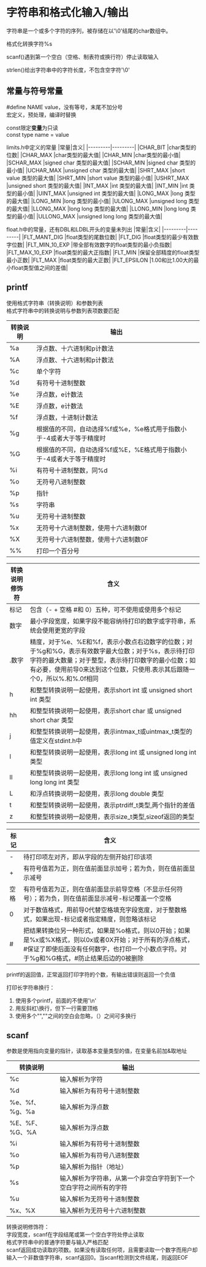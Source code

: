 # 字符串和格式化输入/输出

字符串是一个或多个字符的序列，被存储在以'\0'结尾的char数组中。

格式化转换字符%s

scanf()遇到第一个空白（空格、制表符或换行符）停止读取输入

strlen()给出字符串中的字符长度，不包含空字符'\0'

## 常量与符号常量
#define NAME value，没有等号，末尾不加分号  
宏定义，预处理，编译时替换

const限定**变量**为只读  
const type name = value

limits.h中定义的常量
|常量|含义|
|---------|---------|
|CHAR_BIT |char类型的位数|
|CHAR_MAX |char类型的最大值|
|CHAR_MIN |char类型的最小值|
|SCHAR_MAX |signed char 类型的最大值|
|SCHAR_MIN |signed char 类型的最小值|
|UCHAR_MAX |unsigned char 类型的最大值|
|SHRT_MAX |short value 类型的最大值|
|SHRT_MIN |short value 类型的最小值|
|USHRT_MAX |unsigned short 类型的最大值|
|INT_MAX |int 类型的最大值|
|INT_MIN |int 类型的最小值|
|UINT_MAX |unsigned int 类型的最大值|
|LONG_MAX |long 类型的最大值|
|LONG_MIN |long 类型的最小值|
|ULONG_MAX |unsigned long 类型的最大值|
|LLONG_MAX |long long 类型的最大值|
|LLONG_MIN |long long 类型的最小值|
|ULLONG_MAX |unsigned long long 类型的最大值|

float.h中的常量，还有DBL和LDBL开头的变量未列出
|常量|含义|
|---------|---------|
|FLT_MANT_DIG |float类型的尾数位数|
|FLT_DIG |float类型的最少有效数字位数|
|FLT_MIN_10_EXP |带全部有效数字的float类型的最小负指数|
|FLT_MAX_10_EXP |float类型的最大正指数|
|FLT_MIN |保留全部精度的float类型最小正数|
|FLT_MAX |float类型的最大正数|
|FLT_EPSILON |1.00和比1.00大的最小float类型值之间的差值|

## printf
使用格式字符串（转换说明）和参数列表  
格式字符串中的转换说明与参数列表项数要匹配

|转换说明|输出|
|---------|---------|
|%a|浮点数、十六进制和p计数法|
|%A|浮点数、十六进制和p计数法|
|%c|单个字符|
|%d|有符号十进制整数|
|%e|浮点数，e计数法|
|%E|浮点数，e计数法|
|%f|浮点数，十进制计数法|
|%g|根据值的不同，自动选择%f或%e，%e格式用于指数小于-4或者大于等于精度时|
|%G|根据值的不同，自动选择%f或%E，%E格式用于指数小于-4或者大于等于精度时|
|%i|有符号十进制整数，同%d|
|%o|无符号八进制整数|
|%p|指针|
|%s|字符串|
|%u|无符号十进制整数|
|%x|无符号十六进制整数，使用十六进制数0f|
|%X|无符号十六进制整数，使用十六进制数0F|
|%%|打印一个百分号|

|转换说明修饰符|含义|
|---------|---------|
|标记|包含（- + 空格 #和 0）五种，可不使用或使用多个标记|
|数字|最小字段宽度，如果字段不能容纳待打印的数字或字符串，系统会使用更宽的字段|
|.数字|精度，对于%e、%E和%f，表示小数点右边数字的位数；对于%g和%G，表示有效数字最大位数；对于%s，表示待打印字符的最大数量；对于整型，表示待打印数字的最小位数；如有必要，使用前导0来达到这个位数，只使用.表示其后跟随一个0，所以%.和%.0f相同|
|h|和整型转换说明一起使用，表示short int 或 unsigned short int 类型|
|hh|和整型转换说明一起使用，表示short char 或 unsigned short char 类型|
|j|和整型转换说明一起使用，表示intmax_t或uintmax_t类型的值定义在stdint.h中|
|l|和整型转换说明一起使用，表示long int 或 unsigned long int 类型|
|ll|和整型转换说明一起使用，表示long long int 或 unsigned long long int 类型|
|L|和浮点转换说明一起使用，表示long double 类型|
|t|和整型转换说明一起使用，表示ptrdiff_t类型,两个指针的差值|
|z|和整型转换说明一起使用，表示size_t类型,sizeof返回的类型|

|标记|含义|
|---------|---------|
|-|待打印项左对齐，即从字段的左侧开始打印该项|
|+|有符号值若为正，则在值前面显示加号；若为负，则在值前面显示减号|
|空格|有符号值若为正，则在值前面显示前导空格（不显示任何符号）；若为负，则在值前面显示减号-标记覆盖一个空格|
|0|对于数值格式，用前导0代替空格填充字段宽度，对于整数格式，如果出现-标记或者指定精度，则忽略该标记|
|#|把结果转换位另一种形式，如果是%o格式，则以0开始；如果是%x或%X格式，则以0x或者0X开始；对于所有的浮点格式，#保证了即使后面没有任何数字，也打印一个小数点字符。对于%g和%G格式，#防止结果后边的0被删除|

printf的返回值，正常返回打印字符的个数，有输出错误则返回一个负值

打印长字符串换行：  
1. 使用多个printf，前面的不使用'\n'
2. 用反斜杠\换行，但下一行需要顶格
3. 使用多个"",""之间的空白会忽略，（）之间可多换行

## scanf
参数是使用指向变量的指针，读取基本变量类型的值，在变量名前加&取地址

|转换说明|输出|
|---------|---------|
|%c|输入解析为字符|
|%d|输入解析为有符号十进制整数|
|%e、%f、%g、%a|输入解析为浮点数|
|%E、%F、%G、%A|输入解析为浮点数|
|%i|输入解析为有符号十进制整数|
|%o|输入解析为有符号八进制整数|
|%p|输入解析为指针（地址）|
|%s|输入解析为字符串，从第一个非空白字符到下一个空白字符之间所有的字符|
|%u|输入解析为无符号十进制整数|
|%x、%X|输入解析为无符号十六进制整数|

转换说明修饰符：  
字段宽度，scanf在字段结尾或第一个空白字符处停止读取  
格式字符串中的普通字符要与输入严格匹配  
scanf返回成功读取的项数。如果没有读取任何项，且需要读取一个数字而用户却输入一个非数值字符串，scanf返回0。当scanf检测到文件结尾，则返回EOF